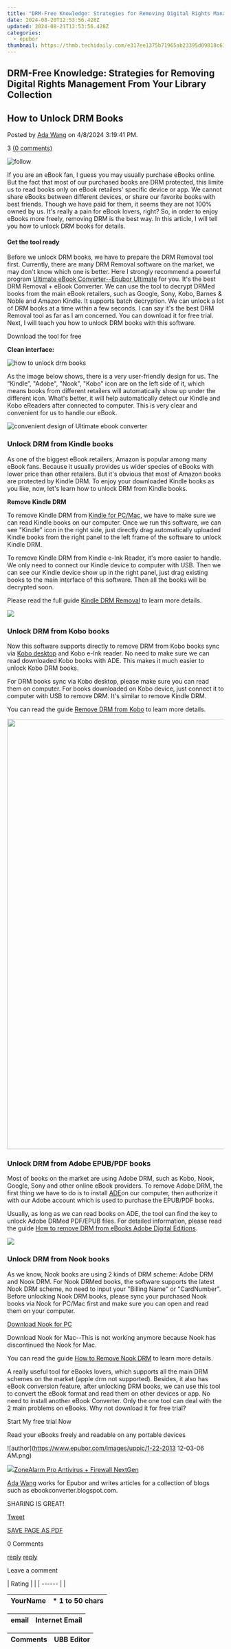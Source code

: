 ```yaml
---
title: "DRM-Free Knowledge: Strategies for Removing Digital Rights Management From Your Library Collection"
date: 2024-08-20T12:53:56.428Z
updated: 2024-08-21T12:53:56.428Z
categories:
  - epubor
thumbnail: https://thmb.techidaily.com/e317ee1375b71965ab23395d09818c610ccf5d2d808f219ba689ee889a1e30c0.jpg
---
```


## DRM-Free Knowledge: Strategies for Removing Digital Rights Management From Your Library Collection

## How to Unlock DRM Books 

Posted by [Ada Wang](https://plus.google.com/+AdaWang/posts) on 4/8/2024 3:19:41 PM.

3 [(0 comments)](http://www.epubor.com/#comment-area) 



![follow](http://www.epubor.com/images/follow.png)

If you are an eBook fan, I guess you may usually purchase eBooks online. But the fact that most of our purchased books are DRM protected, this limite us to read books only on eBook retailers' specific device or app. We cannot share eBooks between different devices, or share our favorite books with best friends. Though we have paid for them, it seems they are not 100% owned by us. It's really a pain for eBook lovers, right? So, in order to enjoy eBooks more freely, removing DRM is the best way. In this article, I will tell you how to unlock DRM books for details.

#### **Get the tool ready**

Before we unlock DRM books, we have to prepare the DRM Removal tool first. Currently, there are many DRM Removal software on the market, we may don't know which one is better. Here I strongly recommend a powerful program [Ultimate eBook Converter--Epubor Ultimate](https://tools.techidaily.com/epubor/ultimate/) for you. It's the best DRM Removal + eBook Converter. We can use the tool to decrypt DRMed books from the main eBook retailers, such as Google, Sony, Kobo, Barnes & Noble and Amazon Kindle. It supports batch decryption. We can unlock a lot of DRM books at a time within a few seconds. I can say it's the best DRM Removal tool as far as I am concerned. You can download it for free trial. Next, I will teach you how to unlock DRM books with this software.

Download the tool for free

[](https://tools.techidaily.com/epubor/ultimate/) [](https://tools.techidaily.com/epubor/ultimate/) 

**Clean interface:** 

![how to unlock drm books](http://www.epubor.com/images/uppic/use-ultimate-to-unlock-drm-books.png)

As the image below shows, there is a very user-friendly design for us. The “Kindle”, "Adobe", "Nook", "Kobo" icon are on the left side of it, which means books from different retailers will automatically show up under the different icon. What's better, it will help automatically detect our Kindle and Kobo eReaders after connected to computer. This is very clear and convenient for us to handle our eBook.

![convenient design of Ultimate ebook converter](http://www.epubor.com/images/uppic/ultimate-automatically-upload-books.png)

### Unlock DRM from Kindle books

As one of the biggest eBook retailers, Amazon is popular among many eBook fans. Because it usually provides us wider species of eBooks with lower price than other retailers. But it's obvious that most of Amazon books are protected by Kindle DRM. To enjoy your downloaded Kindle books as you like, now, let's learn how to unlock DRM from Kindle books.

**Remove Kindle DRM**

To remove Kindle DRM from [Kindle for PC/Mac](https://www.amazon.com/gp/digital/fiona/kcp-landing-page), we have to make sure we can read Kindle books on our computer. Once we run this software, we can see "Kindle" icon in the right side, just directly drag automatically uploaded Kindle books from the right panel to the left frame of the software to unlock Kindle DRM.

To remove Kindle DRM from Kindle e-Ink Reader, it's more easier to handle. We only need to connect our Kindle device to computer with USB. Then we can see our Kindle device show up in the right panel, just drag existing books to the main interface of this software. Then all the books will be decrypted soon.

Please read the full guide [Kindle DRM Removal](https://tools.techidaily.com/epubor/products/) to learn more details.

<!-- affiliate ads begin -->
<a href="https://shop.mondly.com/affiliate.php?ACCOUNT=ATISTUDI&AFFILIATE=108875&PATH=https%3A%2F%2Fwww.mondly.com%3FAFFILIATE%3D108875%26RESOURCE%3D%2BEducational%2B970x90%2B"><img src="https://secure.avangate.com/images/merchant/69c418c33ec2e1a4267fa9bb77fa1428/educational-970x90.gif" border="0"></a>
<!-- affiliate ads end -->
### Unlock DRM from Kobo books

Now this software supports directly to remove DRM from Kobo books sync via [Kobo desktop](https://www.kobo.com/desktop) and Kobo e-Ink reader. No need to make sure we can read downloaded Kobo books with ADE. This makes it much easier to unlock Kobo DRM books.

For DRM books sync via Kobo desktop, please make sure you can read them on computer. For books downloaded on Kobo device, just connect it to computer with USB to remove DRM. It's similar to remove Kindle DRM.

You can read the guide [Remove DRM from Kobo](https://tools.techidaily.com/epubor/products/) to learn more details.

<!-- affiliate ads begin -->
<a href="https://lightailing.sjv.io/c/5597632/1725213/17190" target="_top" id="1725213"><img src="//a.impactradius-go.com/display-ad/17190-1725213" border="0" alt="" width="1000" height="1000"/></a><img height="0" width="0" src="https://imp.pxf.io/i/5597632/1725213/17190" style="position:absolute;visibility:hidden;" border="0" />
<!-- affiliate ads end -->
### Unlock DRM from Adobe EPUB/PDF books

Most of books on the market are using Adobe DRM, such as Kobo, Nook, Google, Sony and other online eBook providers. To remove Adobe DRM, the first thing we have to do is to install [ADE](http://www.adobe.com/solutions/ebook/digital-editions/download.html)on our computer, then authorize it with our Adobe account which is used to purchase the EPUB/PDF books.

Usually, as long as we can read books on ADE, the tool can find the key to unlock Adobe DRMed PDF/EPUB files. For detailed information, please read the guide [How to remove DRM from eBooks Adobe Digital Editions](https://tools.techidaily.com/epubor/products/).

<!-- affiliate ads begin -->
<a href="https://secure.2checkout.com/order/checkout.php?PRODS=37100474&QTY=1&AFFILIATE=108875&CART=1"><img src="https://awario.com/images/pages/index/img-leads-1280@1x.avif" border="0"></a>
<!-- affiliate ads end -->
### Unlock DRM from Nook books

As we know, Nook books are using 2 kinds of DRM scheme: Adobe DRM and Nook DRM. For Nook DRMed books, the software supports the latest Nook DRM scheme, no need to input your "Billing Name" or "CardNumber". Before unlocking Nook DRM books, please sync your purchased Nook books via Nook for PC/Mac first and make sure you can open and read them on your computer.

[Download Nook for PC](https://download.epubor.com/bndr2%5Fsetup%5Flatest.zip)

Download Nook for Mac--This is not working anymore because Nook has discontinued the Nook for Mac.

You can read the guide [How to Remove Nook DRM](https://tools.techidaily.com/epubor/products/) to learn more details.

A really useful tool for eBooks lovers, which supports all the main DRM schemes on the market (apple drm not supported). Besides, it also has eBook conversion feature, after unlocking DRM books, we can use this tool to convert the eBook format and read them on other devices or app. No need to install another eBook Converter. Only the one tool can deal with the 2 main problems on eBooks. Why not download it for free trial?

Start My free trial Now

Read your eBooks freely and readable on any portable devices

[](https://tools.techidaily.com/epubor/ultimate/) [](https://tools.techidaily.com/epubor/ultimate/) 

![author](https://www.epubor.com/images/uppic/1-22-2013 12-03-06 AM.png)

<!-- affiliate ads begin -->
<a href="https://estore.zonealarm.com/order/checkout.php?PRODS=38658749&QTY=1&AFFILIATE=108875&CART=1"><img src="https://sc1.checkpoint.com/sc1/za/images/boxes/pa_500.png" border="0">ZoneAlarm Pro Antivirus + Firewall NextGen</a>
<!-- affiliate ads end -->
[Ada Wang](https://plus.google.com/+AdaWang/posts) works for Epubor and writes articles for a collection of blogs such as ebookconverter.blogspot.com.

SHARING IS GREAT!

[Tweet](https://twitter.com/share) 

[SAVE PAGE AS PDF](https://tools.techidaily.com/epubor/products/) 



0 Comments

[reply](https://tools.techidaily.com/epubor/products/) [reply](https://tools.techidaily.com/epubor/products/) 

Leave a comment

| Rating |  |
| ------ |  |

| YourName | \*  1 to 50 chars |
| -------- | ----------------- |

| email | Internet Email |
| ----- | -------------- |

| Comments | UBB Editor |
| -------- | ---------- |

<ins class="adsbygoogle"
     style="display:block"
     data-ad-format="autorelaxed"
     data-ad-client="ca-pub-7571918770474297"
     data-ad-slot="1223367746"></ins>



<ins class="adsbygoogle"
     style="display:block"
     data-ad-client="ca-pub-7571918770474297"
     data-ad-slot="8358498916"
     data-ad-format="auto"
     data-full-width-responsive="true"></ins>



